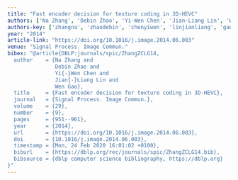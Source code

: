```yaml
---
title: "Fast encoder decision for texture coding in 3D-HEVC"
authors: ['Na Zhang', 'Debin Zhao', 'Yi-Wen Chen', 'Jian-Liang Lin', 'Wen Gao 0001']
authors-key: ['zhangna', 'zhaodebin', 'chenyiwen', 'linjianliang', 'gaowen']
year: "2014"
article-link: "https://doi.org/10.1016/j.image.2014.06.003"
venue: "Signal Process. Image Commun."
bibex: "@article{DBLP:journals/spic/ZhangZCLG14,
  author    = {Na Zhang and
               Debin Zhao and
               Yi{-}Wen Chen and
               Jian{-}Liang Lin and
               Wen Gao},
  title     = {Fast encoder decision for texture coding in 3D-HEVC},
  journal   = {Signal Process. Image Commun.},
  volume    = {29},
  number    = {9},
  pages     = {951--961},
  year      = {2014},
  url       = {https://doi.org/10.1016/j.image.2014.06.003},
  doi       = {10.1016/j.image.2014.06.003},
  timestamp = {Mon, 24 Feb 2020 16:01:02 +0100},
  biburl    = {https://dblp.org/rec/journals/spic/ZhangZCLG14.bib},
  bibsource = {dblp computer science bibliography, https://dblp.org}
}"
---
```

